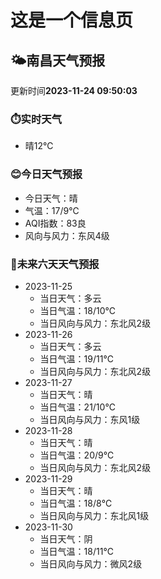 # 这是一个信息页 
## 🌤️**南昌**天气预报
更新时间**2023-11-24 09:50:03**
### ⏱️实时天气
- 晴12℃
### 😊今日天气预报
- 今日天气：晴
- 气温：17/9℃
- AQI指数：83良
- 风向与风力：东风4级
### 🤩未来六天天气预报
- 2023-11-25
  - 当日天气：多云
  - 当日气温：18/10℃
  - 当日风向与风力：东北风2级
- 2023-11-26
  - 当日天气：多云
  - 当日气温：19/11℃
  - 当日风向与风力：东北风2级
- 2023-11-27
  - 当日天气：晴
  - 当日气温：21/10℃
  - 当日风向与风力：东风1级
- 2023-11-28
  - 当日天气：晴
  - 当日气温：20/9℃
  - 当日风向与风力：东北风2级
- 2023-11-29
  - 当日天气：晴
  - 当日气温：18/8℃
  - 当日风向与风力：东北风1级
- 2023-11-30
  - 当日天气：阴
  - 当日气温：18/11℃
  - 当日风向与风力：微风2级

